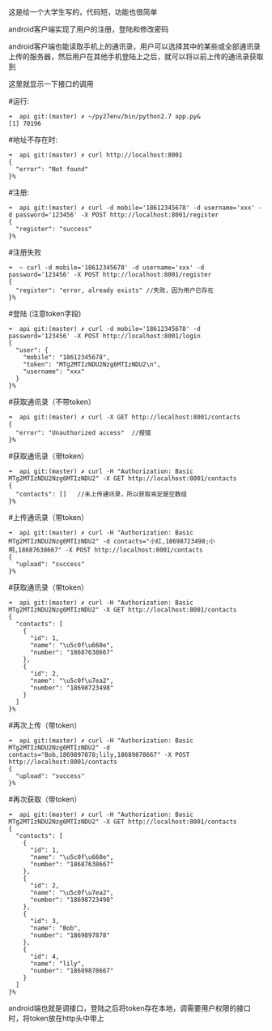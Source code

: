 这是给一个大学生写的，代码短，功能也很简单

android客户端实现了用户的注册，登陆和修改密码

android客户端也能读取手机上的通讯录，用户可以选择其中的某些或全部通讯录上传的服务器，然后用户在其他手机登陆上之后，就可以将以前上传的通讯录获取到

这里就显示一下接口的调用

#运行: 
```shell
➜  api git:(master) ✗ ~/py27env/bin/python2.7 app.py&
[1] 70196
```

#地址不存在时:
```shell
➜  api git:(master) ✗ curl http://localhost:8001
{
  "error": "Not found"
}%
```

#注册:
```shell
➜  api git:(master) ✗ curl -d mobile='18612345678' -d username='xxx' -d password='123456' -X POST http://localhost:8001/register
{
  "register": "success"
}%
```

#注册失败

```shell
➜  ~ curl -d mobile='18612345678' -d username='xxx' -d password='123456' -X POST http://localhost:8001/register
{
  "register": "error, already exists" //失败，因为用户已存在
}%
```

#登陆 (注意token字段)

```shell
➜  api git:(master) ✗ curl -d mobile='18612345678' -d password='123456' -X POST http://localhost:8001/login
{
  "user": {
    "mobile": "18612345678",
    "token": "MTg2MTIzNDU2Nzg6MTIzNDU2\n",
    "username": "xxx"
  }
}%
```

#获取通讯录（不带token）
```shell
➜  api git:(master) ✗ curl -X GET http://localhost:8001/contacts
{
  "error": "Unauthorized access"  //报错
}%
```
#获取通讯录（带token）
```shell
➜  api git:(master) ✗ curl -H "Authorization: Basic MTg2MTIzNDU2Nzg6MTIzNDU2" -X GET http://localhost:8001/contacts
{
  "contacts": []   //未上传通讯录，所以获取肯定是空数组
}%
```

#上传通讯录（带token）
```shell
➜  api git:(master) ✗ curl -H "Authorization: Basic MTg2MTIzNDU2Nzg6MTIzNDU2" -d contacts="小红,18698723498;小明,18687638667" -X POST http://localhost:8001/contacts
{
  "upload": "success"
}%
```

#获取通讯录（带token）
```shell
➜  api git:(master) ✗ curl -H "Authorization: Basic MTg2MTIzNDU2Nzg6MTIzNDU2" -X GET http://localhost:8001/contacts
{
  "contacts": [
    {
      "id": 1,
      "name": "\u5c0f\u660e",
      "number": "18687638667"
    },
    {
      "id": 2,
      "name": "\u5c0f\u7ea2",
      "number": "18698723498"
    }
  ]
}%
```
#再次上传（带token）
```shell
➜  api git:(master) ✗ curl -H "Authorization: Basic MTg2MTIzNDU2Nzg6MTIzNDU2" -d contacts="Bob,1869897878;lily,18689878667" -X POST http://localhost:8001/contacts
{
  "upload": "success"
}%
```
#再次获取（带token）
```shell
➜  api git:(master) ✗ curl -H "Authorization: Basic MTg2MTIzNDU2Nzg6MTIzNDU2" -X GET http://localhost:8001/contacts
{
  "contacts": [
    {
      "id": 1,
      "name": "\u5c0f\u660e",
      "number": "18687638667"
    },
    {
      "id": 2,
      "name": "\u5c0f\u7ea2",
      "number": "18698723498"
    },
    {
      "id": 3,
      "name": "Bob",
      "number": "1869897878"
    },
    {
      "id": 4,
      "name": "lily",
      "number": "18689878667"
    }
  ]
}%
```

android端也就是调接口，登陆之后将token存在本地，调需要用户权限的接口时，将token放在http头中带上
